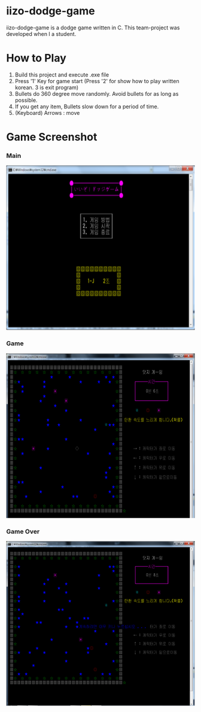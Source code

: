 # iizo-dodge-game
iizo-dodge-game is a dodge game written in C. This team-project was developed when I a student.

# How to Play
1. Build this project and execute .exe file
2. Press '1' Key for game start (Press '2' for show how to play written korean. 3 is exit program)
3. Bullets do 360 degree move randomly. Avoid bullets for as long as possible.
4. If you get any item, Bullets slow down for a period of time.
4. (Keyboard) Arrows : move

# Game Screenshot
### Main
<img src="./images/main.png" width="680" height="440">

### Game
<img src="./images/game.png" width="680" height="440">

### Game Over
<img src="./images/game_over.png" width="680" height="440">